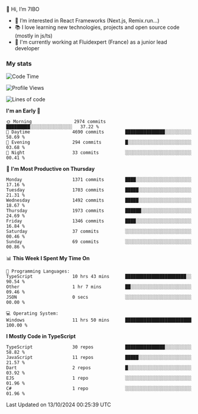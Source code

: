 👋 Hi, I’m 7IBO

- 👀 I’m interested in React Frameworks (Next.js, Remix.run...)
- 📚 I love learning new technologies, projects and open source code (mostly in js/ts)
- 💼 I'm currently working at Fluidexpert (France) as a junior lead developer

### My stats
<!--START_SECTION:waka-->
![Code Time](http://img.shields.io/badge/Code%20Time-802%20hrs%2044%20mins-blue)

![Profile Views](http://img.shields.io/badge/Profile%20Views-0-blue)

![Lines of code](https://img.shields.io/badge/From%20Hello%20World%20I%27ve%20Written-8.2%20million%20lines%20of%20code-blue)

**I'm an Early 🐤** 

```text
🌞 Morning                2974 commits        █████████░░░░░░░░░░░░░░░░   37.22 % 
🌆 Daytime                4690 commits        ███████████████░░░░░░░░░░   58.69 % 
🌃 Evening                294 commits         █░░░░░░░░░░░░░░░░░░░░░░░░   03.68 % 
🌙 Night                  33 commits          ░░░░░░░░░░░░░░░░░░░░░░░░░   00.41 % 
```
📅 **I'm Most Productive on Thursday** 

```text
Monday                   1371 commits        ████░░░░░░░░░░░░░░░░░░░░░   17.16 % 
Tuesday                  1703 commits        █████░░░░░░░░░░░░░░░░░░░░   21.31 % 
Wednesday                1492 commits        █████░░░░░░░░░░░░░░░░░░░░   18.67 % 
Thursday                 1973 commits        ██████░░░░░░░░░░░░░░░░░░░   24.69 % 
Friday                   1346 commits        ████░░░░░░░░░░░░░░░░░░░░░   16.84 % 
Saturday                 37 commits          ░░░░░░░░░░░░░░░░░░░░░░░░░   00.46 % 
Sunday                   69 commits          ░░░░░░░░░░░░░░░░░░░░░░░░░   00.86 % 
```


📊 **This Week I Spent My Time On** 

```text
💬 Programming Languages: 
TypeScript               10 hrs 43 mins      ███████████████████████░░   90.54 % 
Other                    1 hr 7 mins         ██░░░░░░░░░░░░░░░░░░░░░░░   09.46 % 
JSON                     0 secs              ░░░░░░░░░░░░░░░░░░░░░░░░░   00.00 % 

💻 Operating System: 
Windows                  11 hrs 50 mins      █████████████████████████   100.00 % 
```

**I Mostly Code in TypeScript** 

```text
TypeScript               30 repos            ███████████████░░░░░░░░░░   58.82 % 
JavaScript               11 repos            █████░░░░░░░░░░░░░░░░░░░░   21.57 % 
Dart                     2 repos             █░░░░░░░░░░░░░░░░░░░░░░░░   03.92 % 
EJS                      1 repo              ░░░░░░░░░░░░░░░░░░░░░░░░░   01.96 % 
C#                       1 repo              ░░░░░░░░░░░░░░░░░░░░░░░░░   01.96 % 
```




 Last Updated on 13/10/2024 00:25:39 UTC
<!--END_SECTION:waka-->

